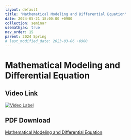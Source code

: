 ```yaml
---
layout: default
title: "Mathematical Modeling and Differential Equation"
date: 2024-05-21 18:00:00 +0900
collection: seminar
usemathjax: true
nav_order: 15
parent: 2024 Spring
# last_modified_date: 2023-03-06 +0900
---
```

# Mathematical Modeling and Differential Equation
<!-- ## <center> Abstract </center>
Francis Guthrie claimed in 1852 the four color problem. We
proof two essential lemmas and then solve six color problem. We expand
the proof of six color problem into five, four color problem. Kempe
published this proof in 1879. However the flaw was discovered in 1890
by Heawood. Although flawed, Kempe’s idea was used as one of a basic
tool. -->
## Video Link

[![Video Label](https://img.youtube.com/vi/dum_mpjtze0/hqdefault.jpg)](https://youtu.be/dum_mpjtze0)

## PDF Download

<a target='_blank' href='download/Modeling.pptx'>Mathematical Modeling and Differential Equation </a>